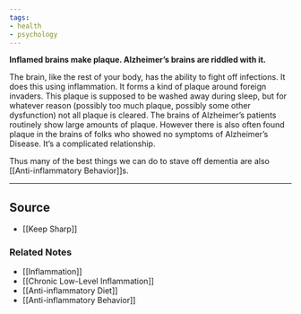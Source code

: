 ```yaml
---
tags:
- health
- psychology
---
```

**Inflamed brains make plaque. Alzheimer’s brains are riddled with it.**

The brain, like the rest of your body, has the ability to fight off infections. It does this using inflammation. It forms a kind of plaque around foreign invaders. This plaque is supposed to be washed away during sleep, but for whatever reason (possibly too much plaque, possibly some other dysfunction) not all plaque is cleared. The brains of Alzheimer’s patients routinely show large amounts of plaque. However there is also often found plaque in the brains of folks who showed no symptoms of Alzheimer’s Disease. It’s a complicated relationship.

Thus many of the best things we can do to stave off dementia are also [[Anti-inflammatory Behavior]]s. 

---

## Source
- [[Keep Sharp]]

### Related Notes
- [[Inflammation]] 
- [[Chronic Low-Level Inflammation]] 
- [[Anti-inflammatory Diet]] 
- [[Anti-inflammatory Behavior]]